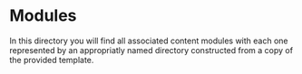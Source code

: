 # Modules

In this directory you will find all associated content modules with each one represented by an appropriatly named directory constructed from a copy of the provided template.